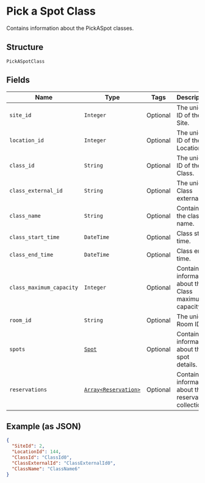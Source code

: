 
# Pick a Spot Class

Contains information about the PickASpot classes.

## Structure

`PickASpotClass`

## Fields

| Name | Type | Tags | Description |
|  --- | --- | --- | --- |
| `site_id` | `Integer` | Optional | The unique ID of the Site. |
| `location_id` | `Integer` | Optional | The unique ID of the Location. |
| `class_id` | `String` | Optional | The unique ID of the Class. |
| `class_external_id` | `String` | Optional | The unique Class external ID. |
| `class_name` | `String` | Optional | Contains the class name. |
| `class_start_time` | `DateTime` | Optional | Class start time. |
| `class_end_time` | `DateTime` | Optional | Class end time. |
| `class_maximum_capacity` | `Integer` | Optional | Contains information about the Class maximum capacity. |
| `room_id` | `String` | Optional | The unique Room ID. |
| `spots` | [`Spot`](../../doc/models/spot.md) | Optional | Contains information about the spot details. |
| `reservations` | [`Array<Reservation>`](../../doc/models/reservation.md) | Optional | Contains information about the reservation collection. |

## Example (as JSON)

```json
{
  "SiteId": 2,
  "LocationId": 144,
  "ClassId": "ClassId0",
  "ClassExternalId": "ClassExternalId0",
  "ClassName": "ClassName6"
}
```

